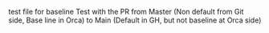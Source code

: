 test file for baseline
Test with the PR from Master (Non default from Git side, Base line in Orca) to Main (Default in GH, but not baseline at Orca side) 
